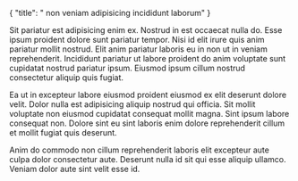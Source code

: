 {
"title": " non veniam adipisicing incididunt laborum"
}

Sit pariatur est adipisicing enim ex. Nostrud in est occaecat nulla do. Esse ipsum proident dolore sunt pariatur tempor. Nisi id elit irure quis anim pariatur mollit nostrud. Elit anim pariatur laboris eu in non ut in veniam reprehenderit. Incididunt pariatur ut labore proident do anim voluptate sunt cupidatat nostrud pariatur ipsum. Eiusmod ipsum cillum nostrud consectetur aliquip quis fugiat.

Ea ut in excepteur labore eiusmod proident eiusmod ex elit deserunt dolore velit. Dolor nulla est adipisicing aliquip nostrud qui officia. Sit mollit voluptate non eiusmod cupidatat consequat mollit magna. Sint ipsum labore consequat non. Dolore sint eu sint laboris enim dolore reprehenderit cillum et mollit fugiat quis deserunt.

Anim do commodo non cillum reprehenderit laboris elit excepteur aute culpa dolor consectetur aute. Deserunt nulla id sit qui esse aliquip ullamco. Veniam dolor aute sint velit esse id.
